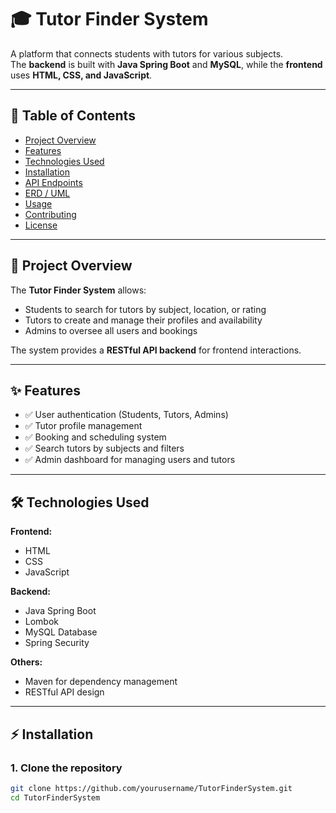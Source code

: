 # 🎓 Tutor Finder System

A platform that connects students with tutors for various subjects.  
The **backend** is built with **Java Spring Boot** and **MySQL**, while the **frontend** uses **HTML, CSS, and JavaScript**.

---

## 📝 Table of Contents

- [Project Overview](#project-overview)  
- [Features](#features)  
- [Technologies Used](#technologies-used)  
- [Installation](#installation)  
- [API Endpoints](#api-endpoints)  
- [ERD / UML](#erd--uml)  
- [Usage](#usage)  
- [Contributing](#contributing)  
- [License](#license)  

---

## 🚀 Project Overview

The **Tutor Finder System** allows:

- Students to search for tutors by subject, location, or rating  
- Tutors to create and manage their profiles and availability  
- Admins to oversee all users and bookings  

The system provides a **RESTful API backend** for frontend interactions.

---

## ✨ Features

- ✅ User authentication (Students, Tutors, Admins)  
- ✅ Tutor profile management  
- ✅ Booking and scheduling system  
- ✅ Search tutors by subjects and filters  
- ✅ Admin dashboard for managing users and tutors  

---

## 🛠 Technologies Used

**Frontend:**  
- HTML  
- CSS  
- JavaScript  

**Backend:**  
- Java Spring Boot  
- Lombok  
- MySQL Database  
- Spring Security  

**Others:**  
- Maven for dependency management  
- RESTful API design  

---

## ⚡ Installation

### 1. Clone the repository  

```bash
git clone https://github.com/yourusername/TutorFinderSystem.git
cd TutorFinderSystem
